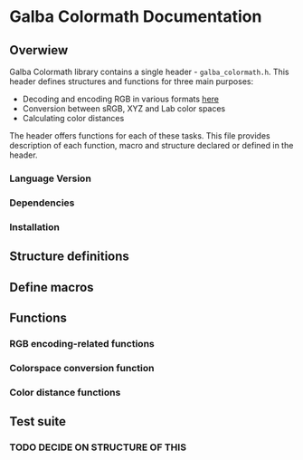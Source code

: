 # Galba Colormath Documentation
## Overwiew
Galba Colormath library contains a single header - ```galba_colormath.h```. This header defines structures and functions for three main purposes: 
- Decoding and encoding RGB in various formats [here](#rgb-encoding-related-functions)
- Conversion between sRGB, XYZ and Lab color spaces
- Calculating color distances
  
The header offers functions for each of these tasks. This file provides description of each function, macro and structure declared or defined in the header.
### Language Version

### Dependencies

### Installation

## Structure definitions

## Define macros

## Functions

### RGB encoding-related functions

### Colorspace conversion function

### Color distance functions

## Test suite

### TODO DECIDE ON STRUCTURE OF THIS

